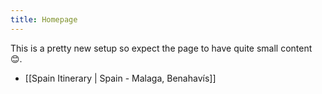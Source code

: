 ```yaml
---
title: Homepage
---
```


This is a pretty new setup so expect the page to have quite small content 😊.
- [[Spain Itinerary | Spain - Malaga, Benahavís]]
